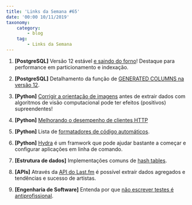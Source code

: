 ```yaml
---
title: 'Links da Semana #65'
date: '00:00 10/11/2019'
taxonomy:
    category:
        - blog
    tag:
        - Links da Semana
---
```


1. **[PostgreSQL]** Versão 12 estável [e saindo do forno](https://www.postgresql.org/about/news/1976/)! Destaque para performance em particionamento e indexação.

1. **[PostgreSQL]** Detalhamento da função de [GENERATED COLUMNS na versão 12](https://pgdash.io/blog/postgres-12-generated-columns.html).

1. **[Python]** [Corrigir a orientação de imagens](https://medium.com/@ageitgey/the-dumb-reason-your-fancy-computer-vision-app-isnt-working-exif-orientation-73166c7d39da) antes de extrair dados com algoritmos de visão computacional pode ter efeitos (positivos) supreendentes!


1. **[Python]** [Melhorando o desempenho de clientes HTTP](https://julien.danjou.info/python-and-fast-http-clients/)

1. **[Python]** Lista de [formatadores de código automáticos](https://www.kevinpeters.net/auto-formatters-for-python).

1. **[Python]** [Hydra](https://cli.dev/) é um framwork que pode ajudar bastante a começar e configurar aplicações em linha de comando.

1. **[Estrutura de dados]** Implementações comuns de [hash tables](https://www.data-structures-in-practice.com/hash-tables/).


1. **[APIs]** Através da [API do Last.fm](https://www.last.fm/api/) é possível extraír dados agregados e tendências e sucesso de artistas.

1. **[Engenharia de Software]** Entenda por que [não escrever testes é antiprofissional](https://matthiasnoback.nl/2019/09/is-not-writing-tests-unprofessional/).
